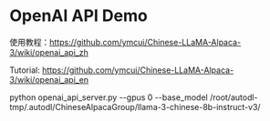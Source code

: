 # OpenAI API Demo

使用教程：https://github.com/ymcui/Chinese-LLaMA-Alpaca-3/wiki/openai_api_zh

Tutorial: https://github.com/ymcui/Chinese-LLaMA-Alpaca-3/wiki/openai_api_en

python openai_api_server.py --gpus 0 --base_model /root/autodl-tmp/.autodl/ChineseAlpacaGroup/llama-3-chinese-8b-instruct-v3/